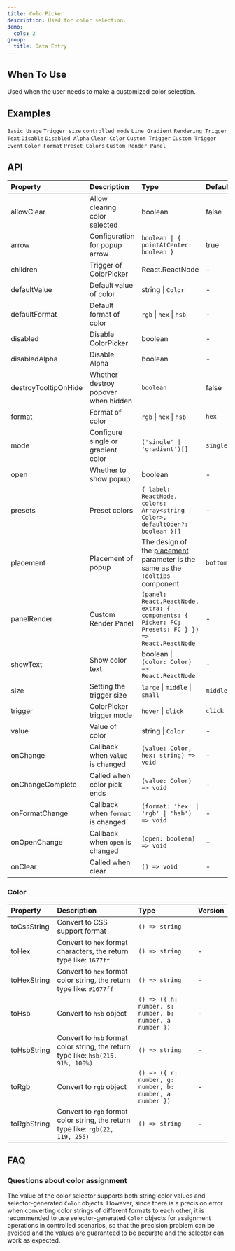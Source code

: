 ```yaml
---
title: ColorPicker
description: Used for color selection.
demo:
  cols: 2
group:
  title: Data Entry
---
```


## When To Use

Used when the user needs to make a customized color selection.

## Examples

<!-- prettier-ignore -->
<code src="./demo/base.tsx">Basic Usage</code>
<code src="./demo/size.tsx">Trigger size</code>
<code src="./demo/controlled.tsx">controlled mode</code>
<code src="./demo/line-gradient.tsx">Line Gradient</code>
<code src="./demo/text-render.tsx">Rendering Trigger Text</code>
<code src="./demo/disabled.tsx">Disable</code>
<code src="./demo/disabled-alpha.tsx">Disabled Alpha</code>
<code src="./demo/allow-clear.tsx">Clear Color</code>
<code src="./demo/trigger.tsx">Custom Trigger</code>
<code src="./demo/trigger-event.tsx">Custom Trigger Event</code>
<code src="./demo/format.tsx">Color Format</code>
<code src="./demo/presets.tsx">Preset Colors</code>
<code src="./demo/panel-render.tsx">Custom Render Panel</code>

## API

<!-- prettier-ignore -->
| Property | Description | Type | Default | Version |
| :-- | :-- | :-- | :-- | :-- |
| allowClear | 	Allow clearing color selected | boolean | false | |
| arrow | Configuration for popup arrow | `boolean \| { pointAtCenter: boolean }` | true | |
| children | Trigger of ColorPicker | React.ReactNode | - | |
| defaultValue | Default value of color | string \| `Color` | - | |
| defaultFormat | Default format of color | `rgb` \| `hex` \| `hsb` | - |  |
| disabled | Disable ColorPicker | boolean | - | |
| disabledAlpha | Disable Alpha | boolean | - |  |
| destroyTooltipOnHide | Whether destroy popover when hidden | `boolean` | false |  |
| format | Format of color | `rgb` \| `hex` \| `hsb` | `hex` | |
| mode | Configure single or gradient color | `('single' \| 'gradient')[]` | `single` |  |
| open | Whether to show popup | boolean | - | |
| presets | Preset colors | `{ label: ReactNode, colors: Array<string \| Color>, defaultOpen?: boolean }[]` | - | `defaultOpen: ` |
| placement | Placement of popup | The design of the [placement](/components/tooltip/#api) parameter is the same as the `Tooltips` component. | `bottomLeft` | |
| panelRender | Custom Render Panel | `(panel: React.ReactNode, extra: { components: { Picker: FC; Presets: FC } }) => React.ReactNode` | - |  |
| showText | Show color text | boolean \| `(color: Color) => React.ReactNode` | - |  |
| size | Setting the trigger size | `large` \| `middle` \| `small` | `middle` |  |
| trigger | ColorPicker trigger mode | `hover` \| `click` | `click` | |
| value | Value of color | string \| `Color` | - | |
| onChange | Callback when `value` is changed | `(value: Color, hex: string) => void` | - | |
| onChangeComplete | Called when color pick ends   | `(value: Color) => void` | - |  |
| onFormatChange | Callback when `format` is changed | `(format: 'hex' \| 'rgb' \| 'hsb') => void` | - | |
| onOpenChange | Callback when `open` is changed | `(open: boolean) => void` | - | |
| onClear | Called when clear | `() => void` | - |  |

### Color

<!-- prettier-ignore -->
| Property | Description | Type | Version |
| :-- | :-- | :-- | :-- |
| toCssString | Convert to CSS support format | `() => string` |  |
| toHex | Convert to `hex` format characters, the return type like: `1677ff` | `() => string` | - |
| toHexString | Convert to `hex` format color string, the return type like: `#1677ff` | `() => string` | - |
| toHsb | Convert to `hsb` object  | `() => ({ h: number, s: number, b: number, a number })` | - |
| toHsbString | Convert to `hsb` format color string, the return type like: `hsb(215, 91%, 100%)` | `() => string` | - |
| toRgb | Convert to `rgb` object  | `() => ({ r: number, g: number, b: number, a number })` | - |
| toRgbString | Convert to `rgb` format color string, the return type like: `rgb(22, 119, 255)` | `() => string` | - |

## FAQ

### Questions about color assignment

The value of the color selector supports both string color values and selector-generated `Color` objects. However, since there is a precision error when converting color strings of different formats to each other, it is recommended to use selector-generated `Color` objects for assignment operations in controlled scenarios, so that the precision problem can be avoided and the values are guaranteed to be accurate and the selector can work as expected.
